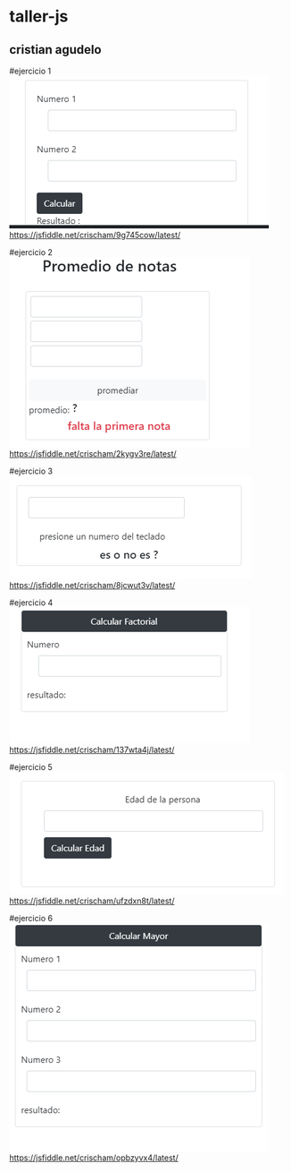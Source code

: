 # taller-js
## cristian agudelo

#ejercicio 1
![suma](/pantallazos/SUMA.PNG)
https://jsfiddle.net/crischam/9g745cow/latest/

#ejercicio 2
![PROMEDIAR](/pantallazos/PROMEDIAR.PNG)
https://jsfiddle.net/crischam/2kygv3re/latest/

#ejercicio 3
![PAR](/pantallazos/PAR.PNG)
https://jsfiddle.net/crischam/8jcwut3v/latest/

#ejercicio 4
![FACTORIAL](/pantallazos/FACTORIAL.PNG)
https://jsfiddle.net/crischam/137wta4j/latest/

#ejercicio 5
![EDAD](/pantallazos/EDAD.PNG)
https://jsfiddle.net/crischam/ufzdxn8t/latest/

#ejercicio 6
![CALCULAR](/pantallazos/CALCULARMAYOR.PNG)
https://jsfiddle.net/crischam/opbzyvx4/latest/

